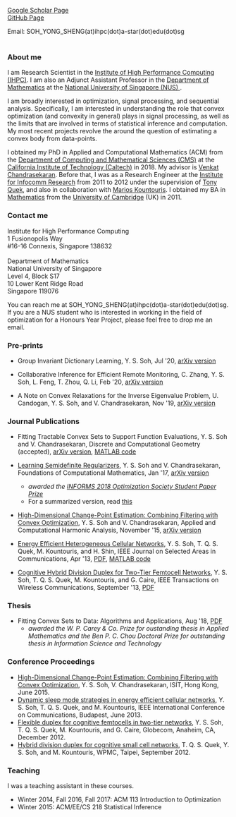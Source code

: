 
<a href="https://scholar.google.com/citations?user=OPntcXsAAAAJ&hl=en">Google Scholar Page</a> <br>
<a href="https://github.com/yssoh">GitHub Page</a> <br>

Email: SOH_YONG_SHENG(at)ihpc(dot)a-star(dot)edu(dot)sg <br><br>


### About me

I am Research Scientist in the <a href="http://www.a-star.edu.sg/ihpc">Institute of High Performance Computing (IHPC)</a>.  I am also an Adjunct Assistant Professor in the <a href="https://www.math.nus.edu.sg/"> Department of Mathematics</a> at the <a href="http://nus.edu.sg/"> National University of Singapore (NUS) </a>.  

I am broadly interested in optimization, signal processing, and sequential analysis.  Specifically, I am interested in understanding the role that convex optimization (and convexity in general) plays in signal processing, as well as the limits that are involved in terms of statistical inference and computation.  My most recent projects revolve the around the question of estimating a convex body from data-points.

I obtained my PhD in Applied and Computational Mathematics (ACM) from the <a href = "http://www.cms.caltech.edu/">Department of Computing and Mathematical Sciences (CMS)</a> at the <a href="http://www.caltech.edu/">California Institute of Technology (Caltech)</a> in 2018. My advisor is <a href="http://users.cms.caltech.edu/~venkatc/">Venkat Chandrasekaran</a>.  Before that, I was as a Research Engineer at the <a href = "http://www.i2r.a-star.edu.sg/">Institute for Infocomm Research</a> from 2011 to 2012 under the supervision of <a href="http://people.sutd.edu.sg/~tonyquek/">Tony Quek</a>, and also in collaboration with <a href = "http://scholar.google.com/citations?user=QG9iXtUAAAAJ&hl=en">Marios Kountouris</a>.  I obtained my BA in <a href = "http://www.maths.cam.ac.uk/">Mathematics</a> from the <a href = "http://www.cam.ac.uk/">University of Cambridge</a> (UK) in 2011.

### Contact me
Institute for High Performance Computing<br>
1 Fusionopolis Way <br>
#16-16 Connexis, Singapore 138632 <br><br>
Department of Mathematics <br>
National University of Singapore <br>
Level 4, Block S17 <br>
10 Lower Kent Ridge Road <br>
Singapore 119076

You can reach me at SOH_YONG_SHENG(at)ihpc(dot)a-star(dot)edu(dot)sg.  If you are a NUS student who is interested in working in the field of optimization for a Honours Year Project, please feel free to drop me an email.

### Pre-prints

* Group Invariant Dictionary Learning, Y. S. Soh, Jul '20, <a href = "https://arxiv.org/abs/2007.07550">arXiv version</a>  

* Collaborative Inference for Efficient Remote Monitoring, C. Zhang, Y. S. Soh, L. Feng, T. Zhou, Q. Li, Feb '20, <a href = "https://arxiv.org/abs/2002.04759">arXiv version</a>

* A Note on Convex Relaxations for the Inverse Eigenvalue Problem, U. Candogan, Y. S. Soh, and V. Chandrasekaran, Nov '19, <a href = "https://arxiv.org/abs/1911.02225">arXiv version</a>

### Journal Publications

* Fitting Tractable Convex Sets to Support Function Evaluations, Y. S. Soh and V. Chandrasekaran, Discrete and Computational Geometry (accepted), <a href = "http://arxiv.org/abs/1903.04194">arXiv version</a>, <a href = "http://github.com/yssoh/cvxreg">MATLAB code</a>  

* <a href = "http://link.springer.com/article/10.1007/s10208-018-9386-z">Learning Semidefinite Regularizers</a>, Y. S. Soh and V. Chandrasekaran, Foundations of Computational Mathematics, Jan '17, <a href = "http://arxiv.org/abs/1701.01207">arXiv version</a>
    * <i>awarded the <a href ="http://www.informs.org/Recognizing-Excellence/Community-Prizes/Optimization-Society/Optimization-Society-Student-Paper-Prize">INFORMS 2018 Optimization Society Student Paper Prize</a></i>
    * For a summarized version, read <a href = "https://github.com/yssoh/informs18_sdpdl/raw/master/informs18_sdpdl.pdf">this</a>  

* <a href = "https://www.sciencedirect.com/science/article/pii/S1063520315001542">High-Dimensional Change-Point Estimation: Combining Filtering with Convex Optimization</a>, Y. S. Soh and V. Chandrasekaran, Applied and Computational Harmonic Analysis, November '15, <a href = "http://arxiv.org/abs/1412.3731">arXiv version</a>  

* <a href = "https://ieeexplore.ieee.org/document/6502479">Energy Efficient Heterogeneous Cellular Networks</a>, Y. S. Soh, T. Q. S. Quek, M. Kountouris, and H. Shin, IEEE Journal on Selected Areas in Communications, Apr '13, <a href = "SQKS_JSAC13.pdf">PDF</a>, <a href = "http://github.com/yssoh/green_hcn">MATLAB code</a>  

* <a href = "https://ieeexplore.ieee.org/xpl/articleDetails.jsp?arnumber=6594782">Cognitive Hybrid Division Duplex for Two-Tier Femtocell Networks</a>, Y. S. Soh, T. Q. S. Quek, M. Kountouris, and G. Caire, IEEE Transactions on Wireless Communications, September '13, <a href = "SQKC_TWC13.pdf">PDF</a>  

### Thesis

* Fitting Convex Sets to Data: Algorithms and Applications, Aug '18, <a href = "http://thesis.library.caltech.edu/11208/1/YongSheng_Soh_2019.pdf">PDF</a>
    * <i>awarded the W. P. Carey & Co. Prize for oustanding thesis in Applied Mathematics and the Ben P. C. Chou Doctoral Prize for outstanding thesis in Information Science and Technology</i>

### Conference Proceedings

* <a href = "http://ieeexplore.ieee.org/xpls/abs_all.jsp?arnumber=7282435&tag=1"> High-Dimensional Change-Point Estimation: Combining Filtering with Convex Optimization</a>, Y. S. Soh, V. Chandrasekaran, ISIT, Hong Kong, June 2015.
* <a href = "http://ieeexplore.ieee.org/xpls/abs_all.jsp?arnumber=6655024&tag=1">Dynamic sleep mode strategies in energy efficient cellular networks</a>, Y. S. Soh, T. Q. S. Quek, and M. Kountouris, IEEE International Conference on Communications, Budapest, June 2013.
* <a href="http://ieeexplore.ieee.org/xpls/abs_all.jsp?arnumber=6503443">Flexible duplex for cognitive femtocells in two-tier networks</a>, Y. S. Soh, T. Q. S. Quek, M. Kountouris, and G. Caire, Globecom, Anaheim, CA, December 2012.
* <a href = "http://ieeexplore.ieee.org/xpls/abs_all.jsp?arnumber=6398710">Hybrid division duplex for cognitive small cell networks</a>, T. Q. S. Quek, Y. S. Soh, and M. Kountouris, WPMC, Taipei, September 2012.

### Teaching
I was a teaching assistant in these courses.
- Winter 2014, Fall 2016, Fall 2017: ACM 113 Introduction to Optimization
- Winter 2015: ACM/EE/CS 218 Statistical Inference
